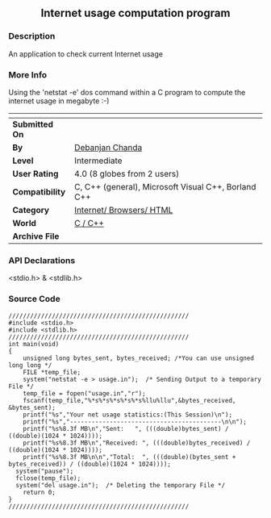 ﻿<div align="center">

## Internet usage computation program


</div>

### Description

An application to check current Internet usage
 
### More Info
 
Using the 'netstat -e' dos command within a C program to compute the internet usage in megabyte :-)


<span>             |<span>
---                |---
**Submitted On**   |
**By**             |[Debanjan Chanda](https://github.com/Planet-Source-Code/PSCIndex/blob/master/ByAuthor/debanjan-chanda.md)
**Level**          |Intermediate
**User Rating**    |4.0 (8 globes from 2 users)
**Compatibility**  |C, C\+\+ \(general\), Microsoft Visual C\+\+, Borland C\+\+
**Category**       |[Internet/ Browsers/ HTML](https://github.com/Planet-Source-Code/PSCIndex/blob/master/ByCategory/internet-browsers-html__3-9.md)
**World**          |[C / C\+\+](https://github.com/Planet-Source-Code/PSCIndex/blob/master/ByWorld/c-c.md)
**Archive File**   |[](https://github.com/Planet-Source-Code/debanjan-chanda-internet-usage-computation-program__3-12851/archive/master.zip)

### API Declarations

&lt;stdio.h&gt; & &lt;stdlib.h&gt;


### Source Code

```
//////////////////////////////////////////////////
#include <stdio.h>
#include <stdlib.h>
//////////////////////////////////////////////////
int main(void)
{
	unsigned long bytes_sent, bytes_received; /*You can use unsigned long long */
	FILE *temp_file;
	system("netstat -e > usage.in");  /* Sending Output to a temporary File */
	temp_file = fopen("usage.in","r");
	fscanf(temp_file,"%*s%*s%*s%*s%*s%llu%llu",&bytes_received, &bytes_sent);
	printf("%s","Your net usage statistics:(This Session)\n");
	printf("%s","------------------------------------------\n\n");
	printf("%s%8.3f MB\n","Sent:   ", (((double)bytes_sent) / ((double)(1024 * 1024))));
	printf("%s%8.3f MB\n","Received: ", (((double)bytes_received) / ((double)(1024 * 1024))));
	printf("%s%8.3f MB\n\n","Total:  ", (((double)(bytes_sent + bytes_received)) / ((double)(1024 * 1024))));
  system("pause");
  fclose(temp_file);
  system("del usage.in");  /* Deleting the temporary File */
	return 0;
}
//////////////////////////////////////////////////
```

